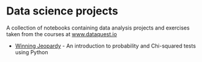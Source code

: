 # Data science projects
A collection of notebooks containing data analysis projects and exercises taken from the courses at www.dataquest.io

* [Winning Jeopardy](https://github.com/Fideas/data-analysis/blob/master/jeopardy.ipynb) - An introduction to probability and Chi-squared tests using Python
